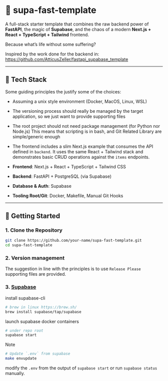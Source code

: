 # 🧪 supa-fast-template

A full-stack starter template that combines the raw backend power of **FastAPI**, the magic of **Supabase**, and the chaos of a modern **Next.js + React + TypeScript + Tailwind** frontend.

Because what’s life without some suffering?

Inspired by the work done for the backend in:
https://github.com/AtticusZeller/fastapi_supabase_template

---

## 🧰 Tech Stack

Some guiding principles the justify some of the choices:

- Assuming a unix style environment (Docker, MacOS, Linux, WSL)
- The versioning process should really be managed by the target application, so we just want to provide supporting files
- The root project should not need package management (for Python nor Node.js)
  This means that scripting is in bash, and Git Related Library are simple/generic enough
- The frontend includes a slim Next.js example that consumes the API defined in
  `backend`. It uses the same React + Tailwind stack and demonstrates basic CRUD
  operations against the `items` endpoints.

- **Frontend**: Next.js + React + TypeScript + Tailwind CSS
- **Backend**: FastAPI + PostgreSQL (via Supabase)
- **Database & Auth**: Supabase
- **Tooling Root/Git**: Docker, Makefile, Manual Git Hooks

---

## 🚀 Getting Started

### 1. Clone the Repository

```bash
git clone https://github.com/your-name/supa-fast-template.git
cd supa-fast-template
```

### 2. Version management

The suggestion in line with the principles is to use `Release Please` supporting files are provided.

### 3. [Supabase](https://supabase.com/docs/guides/local-development/cli/getting-started?queryGroups=platform&platform=linux&queryGroups=access-method&access-method=postgres)

install supabase-cli

```bash
# brew in linux https://brew.sh/
brew install supabase/tap/supabase
```

launch supabase docker containers

```bash
# under repo root
supabase start
```

> [!NOTE]
>
> ```bash
> # Update `.env` from supabase
> make envupdate
> ```
>
> modify the `.env` from the output of `supabase start` or run `supabase status` manually.
